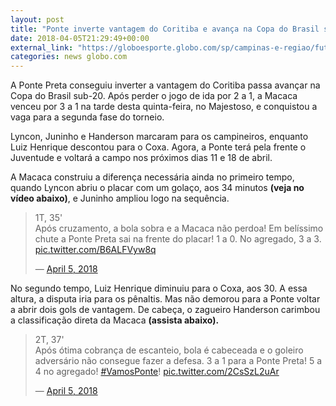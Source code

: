 ```yaml
---
layout: post
title: "Ponte inverte vantagem do Coritiba e avança na Copa do Brasil sub-20"
date: 2018-04-05T21:29:49+00:00
external_link: "https://globoesporte.globo.com/sp/campinas-e-regiao/futebol/noticia/ponte-inverte-vantagem-do-coritiba-e-avanca-na-copa-do-brasil-sub-20.ghtml"
categories: news globo.com
---
```

 
 
 

 
 
 
 

A Ponte Preta conseguiu inverter a vantagem do Coritiba passa avançar na Copa do Brasil sub-20. Após perder o jogo de ida por 2 a 1, a Macaca venceu por 3 a 1 na tarde desta quinta-feira, no Majestoso, e conquistou a vaga para a segunda fase do torneio.

 
 
 

Lyncon, Juninho e Handerson marcaram para os campineiros, enquanto Luiz Henrique descontou para o Coxa. Agora, a Ponte terá pela frente o Juventude e voltará a campo nos próximos dias 11 e 18 de abril.

 
 
 

A Macaca construiu a diferença necessária ainda no primeiro tempo, quando Lyncon abriu o placar com um golaço, aos 34 minutos **(veja no vídeo abaixo)**, e Juninho ampliou logo na sequência.

 
 
 > 1T, 35'  
> Após cruzamento, a bola sobra e a Macaca não perdoa! Em belíssimo chute a Ponte Preta sai na frente do placar! 1 a 0. No agregado, 3 a 3. [pic.twitter.com/B6ALFVyw8q](https://t.co/B6ALFVyw8q)
> 
> — [April 5, 2018](https://twitter.com/aapp_oficial/status/981964275408351232) 
 
 

No segundo tempo, Luiz Henrique diminuiu para o Coxa, aos 30. A essa altura, a disputa iria para os pênaltis. Mas não demorou para a Ponte voltar a abrir dois gols de vantagem. De cabeça, o zagueiro Handerson carimbou a classificação direta da Macaca **(assista abaixo).**

 
 
 
 > 2T, 37'  
> Após ótima cobrança de escanteio, bola é cabeceada e o goleiro adversário não consegue fazer a defesa. 3 a 1 para a Ponte Preta! 5 a 4 no agregado! [#VamosPonte](https://twitter.com/hashtag/VamosPonte?src=hash&ref_src=twsrc%5Etfw)! [pic.twitter.com/2CsSzL2uAr](https://t.co/2CsSzL2uAr)
> 
> — [April 5, 2018](https://twitter.com/aapp_oficial/status/981980969510014976) 
 
 
 

 
 
